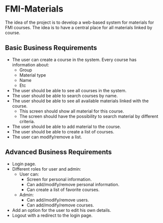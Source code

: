 # FMI-Materials

The idea of the project is to develop a web-based system for materials for FMI
courses. The idea is to have a central place for all materials linked by course.

## Basic Business Requirements
 - The user can create a course in the system. Every course has information about:
   - Group
   - Material type
   - Name
   - Etc
 - The user should be able to see all courses in the system.
 - The user should be able to search courses by name.
 - The user should be able to see all available materials linked with the course.
   - This screen should show all material for this course.
   - The screen should have the possibility to search material by different criteria.
 - The user should be able to add material to the course.
 - The user should be able to create a list of courses.
 - The user can modify/remove a list.

## Advanced Business Requirements
 - Login page.
 - Different roles for user and admin:
   - User can:
     - Screen for personal information.
     - Can add/modify/remove personal information.
     - Can create a list of favorite courses.
   - Admin:
     - Can add/modify/remove users.
     - Can add/modify/remove courses.
 - Add an option for the user to edit his own details.
 - Logout with a redirect to the login page.
